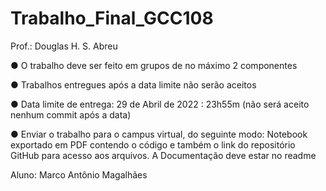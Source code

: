 # Trabalho_Final_GCC108

Prof.: Douglas H. S. Abreu

● O trabalho deve ser feito em grupos de no máximo 2 componentes

● Trabalhos entregues após a data limite não serão aceitos

● Data limite de entrega: 29 de Abril de 2022 : 23h55m (não será aceito nenhum commit após a data)

● Enviar o trabalho para o campus virtual, do seguinte modo: Notebook exportado em PDF contendo o código e também o link do repositório GitHub para acesso aos arquivos. A Documentação deve estar no readme

Aluno: Marco Antônio Magalhães
